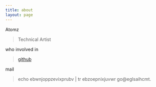 ```yaml
---
title: about
layout: page
---
```


Atomz

> Technical Artist

who involved in 

> [github](https://github.com/waynezhang)

mail 

> echo ebwnjoppzevixprubv | tr ebzoepnixjuvwr go@eglsaihcmt.
